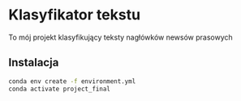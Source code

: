 # Klasyfikator tekstu

To mój projekt klasyfikujący teksty nagłówków newsów prasowych

## Instalacja

```bash
conda env create -f environment.yml
conda activate project_final
